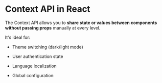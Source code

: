 # Context API in React

The Context API allows you to **share state or values between components without passing props** manually at every level.

It's ideal for:

 - Theme switching (dark/light mode)

- User authentication state

- Language localization

- Global configuration